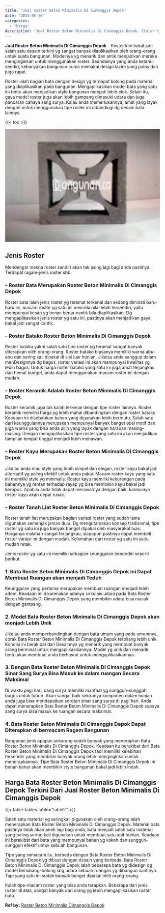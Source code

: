 ```yaml
---
title: "Jual Roster Beton Minimalis Di Cimanggis Depok"
date: "2024-08-20"
categories: 
  - "harga"
description: "Jual Roster Beton Minimalis Di Cimanggis Depok. Itulah tipe-macam roster yang bisa anda terapkan. Beberapa dari jenis roster di atas, sangat banyak dari oran..."
---
```


**Jual Roster Beton Minimalis Di Cimanggis Depok** – Roster kini bakal jadi salah satu desain terkini yg sangat banyak diaplikasikan oleh orang-orang untuk suatu bangunan. Modelnya yg menarik dan antik menjadikan mereka menginginkan untuk menggunakan roster. Seandainya yang anda ketahui sendiri, kebanyakan bangunan cuma memakai design lazim yang polos dan juga rapat.

Roster ialah bagian bata dengan design yg terdapat bolong pada material yang diaplikasikan pada bangunan. Mengaplikasikan model bata yang satu ini tentu akan menjadikan style bangunan menjadi lebih elok. Selain itu, gaya model roster juga akan lebih gampang dimasuki udara dan juga pancaran cahaya sang surya. Kalau anda memerlukannya, amat yang layak dengan untuk menggunakan tipe roster ini dibandingi dg desain bata lainnya.

{{< toc >}}

![Jual Roster Beton Minimalis Di Cimanggis Depok](/images/bata-roster-minimalis-26.png)

## Jenis Roster

Mendengar makna roster sendiri akan tak asing lagi bagi anda pastinya. Terdapat ragam-jenis roster sbb:

### \- Roster Bata Merupakan Roster Beton Minimalis Di Cimanggis Depok

Roster bata ialah jenis roster yg teramat terkenal dan sedang diminati baru-baru ini, macam roster yg satu ini memiliki nilai lebih tersendiri, yaitu mempunyai kesan yg benar-benar cantik bila diaplikasikan. Dg mengaplikasikan jenis roster yg satu ini, pastinya akan menjadikan gaya bakal jadi sangat cantik.

### \- Roster Batako Roster Beton Minimalis Di Cimanggis Depok

Roster batako yakni salah satu tipe roster yg teramat sangat banyak diterapkan oleh orang-orang. Roster batako biasanya memiliki warna abu-abu dan sering kali dipakai di sisi luar hunian. Jikalau anda sanggup dalam menDesignnya dg bagus, roster variasi ini akan mempunyai kwalitas yg lebih bagus. Untuk harga roster batako yang satu ini juga amat terjangkau dan hemat budget, anda dapat menggunakan macam roster ini dengan mudah.

### \- Roster Keramik Adalah Roster Beton Minimalis Di Cimanggis Depok

Roster keramik juga tak kalah terkenal dengan tipe roster lainnya. Roster keramik memiliki harga yg lebih mahal dibandingkan dengan roster batako. Keadaan ini disebabkan bahan yang digunakan lebih bermutu. Salah satu dari keunggulannya merupakan mempunyai banyak banget opsi motif dan juga warna yang bisa anda pilih yang layak dengan harapan masing-masing. Dengan mengaplikasikan tipe roster yang satu ini akan menjadikan tampilan tempat tinggal menjadi lebih menawan.

### \- Roster Kayu Merupakan Roster Beton Minimalis Di Cimanggis Depok

Jikalau anda mau style yang lebih simpel dan elegan, roster kayu bakal jadi alternatif yg paling efektif untuk anda pakai. Macam roster kayu yang satu ini memiliki style yg minimalis. Roster kayu memiliki kekurangan pada bahannya yg rentan terhadap rayap yg bisa membikin kayu bakal jadi keropos. Apabila anda tidak dapat merawatnya dengan baik, karenanya roster kayu akan cepat rusak.

### \- Roster Tanah Liat Roster Beton Minimalis Di Cimanggis Depok

Roster tanah liat merupakan bagian variasi roster yang sudah lama digunakan semenjak jaman dulu. Dg mengutamakan konsep tradisional, tipe roster yg satu ini juga banyak banget dipakai oleh masyarakat luas. Harganya malahan sangat terjangkau, siapapun pastinya dapat membeli roster variasi ini dengan mudah. Kelemahan dari roster yg satu ini yaitu mudah retak.

Jenis roster yg satu ini memiliki sebagian keunggulan tersendiri seperti berikut:

### 1\. Bata Roster Beton Minimalis Di Cimanggis Depok ini Dapat Membuat Ruangan akan menjadi Teduh

Keunggulan yang pertama merupakan membuat ruangan menjadi lebih adem. Keadaan ini dikarenakan adanya sirkulais udara pada Bata Roster Beton Minimalis Di Cimanggis Depok yang membikin udara bisa masuk dengan gampang.

### 2\. Model Bata Roster Beton Minimalis Di Cimanggis Depok akan menjadi Lebih Unik

Jikalau anda memperbandingkan dengan bata umum yang pada umumnya, corak Bata Roster Beton Minimalis Di Cimanggis Depok terbilang lebih unik. Kondisi ini berakibat dari Desainnya yg menarik yang membuat banyak orang berminat untuk mengaplikasikannya. Model yg unik dan menarik tentu akan membuat anda berhasrat untuk mengaplikasikannya.

### 3\. Dengan Bata Roster Beton Minimalis Di Cimanggis Depok Sinar Sang Surya Bisa Masuk ke dalam ruangan Secara Maksimal

Di waktu pagi hari, sang surya memiliki manfaat yg sungguh-sungguh bagus untuk tubuh. Akan sangat baik sekiranya komponen dalam hunian anda juga bisa mendapatkan sorotan sinar sang surya di pagi hari. Anda dapat menerapkan Bata Roster Beton Minimalis Di Cimanggis Depok supaya sang surya bisa masuk ke ruangan secara maksimal.

### 4\. Bata Roster Beton Minimalis Di Cimanggis Depok Dapat Diterapkan di bermacam Ragam Bangunan

Bangunan jenis apapun sekarang sudah banyak yang menerapkan Bata Roster Beton Minimalis Di Cimanggis Depok. Keadaan itu berakibat dari Bata Roster Beton Minimalis Di Cimanggis Depok tadi memiliki kelebihan tersendiri yang membikin banyak orang lebih menginginkan untuk menerapkannya. Tipe Bata Roster Beton Minimalis Di Cimanggis Depok ini benar-benar akan membikin style bangunan bakal jadi lebih indah.

## Harga Bata Roster Beton Minimalis Di Cimanggis Depok Terkini Dari Jual Roster Beton Minimalis Di Cimanggis Depok

{{< table-tables table="table2" >}}

Salah satu material yg seringkali digunakan oleh orang-orang ialah menerapkan Bata Roster Beton Minimalis Di Cimanggis Depok. Material bata pastinya tidak akan aneh lagi bagi anda, bata menjadi salah satu material yang paling sering kali digunakan untuk membuat satu unit hunian. Keadaan ini berakibat dari bata yang mempunyai bahan yg kokoh dan sungguh-sungguh efektif untuk sebuah bangunan.

Tipe yang semacam itu, berbeda dengan Bata Roster Beton Minimalis Di Cimanggis Depok yg dibuat dengan desain yang berbeda. Bata Roster Beton Minimalis Di Cimanggis Depok ialah beberapa bata yg didesign dg model berlubang-bolong sbg udara sebuah ruangan yg dibangun nantinya. Tapi yang satu ini sudah banyak banget dipakai oleh orang-orang.

Itulah tipe-macam roster yang bisa anda terapkan. Beberapa dari jenis roster di atas, sangat banyak dari orang yg lebih mengaplikasikan roster bata.

**Ref by:** [Roster Beton Minimalis Cimanggis Depok](https://id.wikipedia.org/wiki/Roster)
